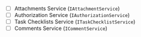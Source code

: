 - [ ] Attachments Service (`IAttachmentService`)
- [ ] Authorization Service (`IAuthorizationService`)
- [ ] Task Checklists Service (`ITaskChecklistService`)
- [ ] Comments Service (`ICommentService`)
